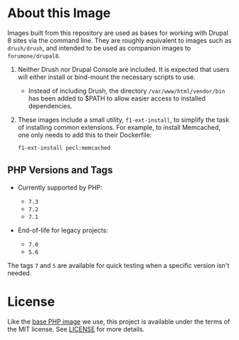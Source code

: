# About this Image

Images built from this repository are used as bases for working with Drupal 8 sites via the command line. They are roughly equivalent to images such as `drush/drush`, and intended to be used as companion images to `forumone/drupal8`.

1. Neither Drush nor Drupal Console are included. It is expected that users will either install or bind-mount the necessary scripts to use.
   - Instead of including Drush, the directory `/var/www/html/vendor/bin` has been added to \$PATH to allow easier access to installed dependencies.
2. These images include a small utility, `f1-ext-install`, to simplify the task of installing common extensions. For example, to install Memcached, one only needs to add this to their Dockerfile:

   ```sh
   f1-ext-install pecl:memcached
   ```

## PHP Versions and Tags

- Currently supported by PHP:

  - `7.3`
  - `7.2`
  - `7.1`

- End-of-life for legacy projects:
  - `7.0`
  - `5.6`

The tags `7` and `5` are available for quick testing when a specific version isn't needed.

# License

Like the [base PHP image](https://github.com/docker-library/php) we use, this project is available under the terms of the MIT license. See [LICENSE](LICENSE) for more details.
